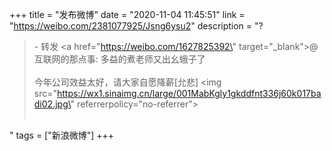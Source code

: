+++
title = "发布微博"
date = "2020-11-04 11:45:51"
link = "https://weibo.com/2381077925/Jsng6ysu2"
description = "?<br><blockquote> - 转发 <a href=\"https://weibo.com/1627825392\" target=\"_blank\">@互联网的那点事</a>: 多益的煮老师又出幺蛾子了 <br><br>今年公司效益太好，请大家自愿降薪[允悲] <img src=\"https://wx1.sinaimg.cn/large/001MabKgly1gkddfnt336j60k017badi02.jpg\" referrerpolicy=\"no-referrer\"><br><br></blockquote>"
tags = ["新浪微博"]
+++
